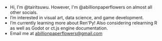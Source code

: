 - Hi, I’m @tairitsuwu. However, I'm @abillionpaperflowers on almost all other socials.
- I’m interested in visual art, data science, and game development.
- I’m currently learning more about Ren'Py! Also considering relearning R as well as Godot or ct.js engine documentation.
- Email me at abillionpaperflowers@gmail.com

<!---
tairitsuwu/tairitsuwu is a ✨ special ✨ repository because its `README.md` (this file) appears on your GitHub profile.
You can click the Preview link to take a look at your changes.
- 💞️ I’m looking to collaborate on ...
--->
